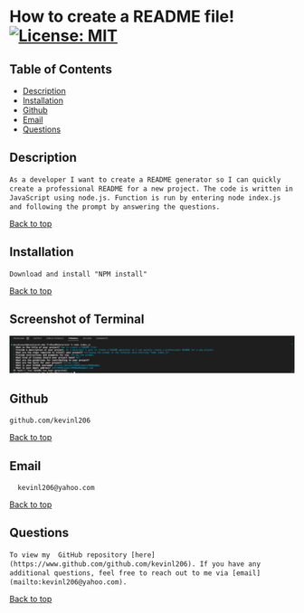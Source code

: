 
# How to create a README file! [![License: MIT](https://img.shields.io/badge/License-MIT-yellow.svg)](https://opensource.org/licenses/MIT)
## Table of Contents
- [Description](#description)
- [Installation](#installation)
- [Github](#github)
- [Email](#email)
- [Questions](#questions)
  
## Description
    As a developer I want to create a README generator so I can quickly create a professional README for a new project. The code is written in JavaScript using node.js. Function is run by entering node index.js and following the prompt by answering the questions.  
[Back to top](#)
  
## Installation
    Download and install "NPM install"
[Back to top](#)
  
## Screenshot of Terminal
![Image](./IMG/Screen%20Shot%202023-01-19%20at%206.30.38%20PM.png)
  
## Github
    github.com/kevinl206
[Back to top](#)
  
 ## Email
      kevinl206@yahoo.com
[Back to top](#)
  
## Questions
    To view my  GitHub repository [here](https://www.github.com/github.com/kevinl206). If you have any additional questions, feel free to reach out to me via [email](mailto:kevinl206@yahoo.com).
[Back to top](#)
